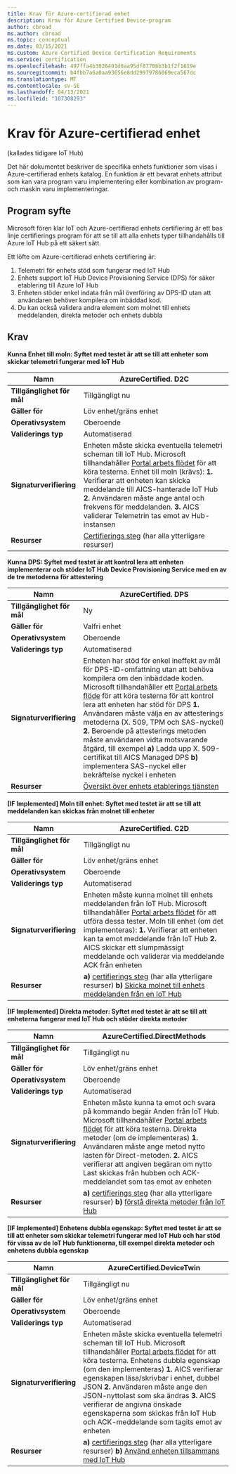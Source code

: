 ```yaml
---
title: Krav för Azure-certifierad enhet
description: Krav för Azure Certified Device-program
author: cbroad
ms.author: cbroad
ms.topic: conceptual
ms.date: 03/15/2021
ms.custom: Azure Certified Device Certification Requirements
ms.service: certification
ms.openlocfilehash: 497ffa4b3026491d6aa95df87708b3b1f2f1619e
ms.sourcegitcommit: b4fbb7a6a0aa93656e8dd29979786069eca567dc
ms.translationtype: MT
ms.contentlocale: sv-SE
ms.lasthandoff: 04/13/2021
ms.locfileid: "107308293"
---
```

# <a name="azure-certified-device-requirements"></a>Krav för Azure-certifierad enhet 
(kallades tidigare IoT Hub)

Det här dokumentet beskriver de specifika enhets funktioner som visas i Azure-certifierad enhets katalog. En funktion är ett bevarat enhets attribut som kan vara program varu implementering eller kombination av program-och maskin varu implementeringar. 

## <a name="program-purpose"></a>Program syfte

Microsoft fören klar IoT och Azure-certifierad enhets certifiering är ett bas linje certifierings program för att se till att alla enhets typer tillhandahålls till Azure IoT Hub på ett säkert sätt.

Ett löfte om Azure-certifierad enhets certifiering är:

1. Telemetri för enhets stöd som fungerar med IoT Hub
2.  Enhets support IoT Hub Device Provisioning Service (DPS) för säker etablering till Azure IoT Hub
3.  Enheten stöder enkel indata från mål överföring av DPS-ID utan att användaren behöver kompilera om inbäddad kod.
4.  Du kan också validera andra element som molnet till enhets meddelanden, direkta metoder och enhets dubbla 

## <a name="requirements"></a>Krav

**Kunna Enhet till moln: Syftet med testet är att se till att enheter som skickar telemetri fungerar med IoT Hub**

| **Namn**                | AzureCertified. D2C                                               |
| ----------------------- | ------------------------------------------------------------ |
| **Tillgänglighet för mål** | Tillgängligt nu                                                |
| **Gäller för**          | Löv enhet/gräns enhet                                      |
| **Operativsystem**                  | Oberoende                                                     |
| **Validerings typ**     | Automatiserad                                                    |
| **Signaturverifiering**          | Enheten måste skicka eventuella telemetri scheman till IoT Hub. Microsoft tillhandahåller [Portal arbets flödet](https://certify.azure.com/) för att köra testerna. Enhet till moln (krävs): **1.** Verifierar att enheten kan skicka meddelande till AICS-hanterade IoT Hub **2.** Användaren måste ange antal och frekvens för meddelanden. **3.** AICS validerar Telemetrin tas emot av Hub-instansen |
| **Resurser**           | [Certifierings steg](./overview.md) (har alla ytterligare resurser) |

**Kunna DPS: Syftet med testet är att kontrol lera att enheten implementerar och stöder IoT Hub Device Provisioning Service med en av de tre metoderna för attestering**

| **Namn**                | AzureCertified. DPS                                               |
| ----------------------- | ------------------------------------------------------------ |
| **Tillgänglighet för mål** | Ny                                                          |
| **Gäller för**          | Valfri enhet                                                   |
| **Operativsystem**                  | Oberoende                                                     |
| **Validerings typ**     | Automatiserad                                                    |
| **Signaturverifiering**          | Enheten har stöd för enkel ineffekt av mål för DPS-ID-omfattning utan att behöva kompilera om den inbäddade koden. Microsoft tillhandahåller ett [Portal arbets flöde](https://certify.azure.com) för att köra testerna för att kontrol lera att enheten har stöd för DPS **1.** Användaren måste välja en av attesterings metoderna (X. 509, TPM och SAS-nyckel) **2.** Beroende på attesterings metoden måste användaren vidta motsvarande åtgärd, till exempel **a)** Ladda upp X. 509-certifikat till AICS Managed DPS **b)** implementera SAS-nyckel eller bekräftelse nyckel i enheten |
| **Resurser**           | [Översikt över enhets etablerings tjänsten](../iot-dps/about-iot-dps.md) |

**[IF Implemented] Moln till enhet: Syftet med testet är att se till att meddelanden kan skickas från molnet till enheter**                                                              

| **Namn**                | AzureCertified. C2D                                                  |
| ----------------------- | ------------------------------------------------------------ |
| **Tillgänglighet för mål** | Tillgängligt nu                                            |
| **Gäller för**          | Löv enhet/gräns enhet                                                   |
| **Operativsystem**                  | Oberoende                                                     |
| **Validerings typ**     | Automatiserad                                                    |
| **Signaturverifiering**          | Enheten måste kunna molnet till enhets meddelanden från IoT Hub. Microsoft tillhandahåller [Portal arbets flödet](https://certify.azure.com) för att utföra dessa tester. Moln till enhet (om det implementeras): **1.** Verifierar att enheten kan ta emot meddelande från IoT Hub **2.** AICS skickar ett slumpmässigt meddelande och validerar via meddelande ACK från enheten  |
| **Resurser**           | **a)** [certifierings steg](./overview.md) (har alla ytterligare resurser) **b)** [Skicka molnet till enhets meddelanden från en IoT Hub](../iot-hub/iot-hub-devguide-messages-c2d.md) |

**[IF Implemented] Direkta metoder: Syftet med testet är att se till att enheterna fungerar med IoT Hub och stöder direkta metoder**

| **Namn**                | AzureCertified.DirectMethods                                             |
| ----------------------- | ------------------------------------------------------------ |
| **Tillgänglighet för mål** | Tillgängligt nu                                            |
| **Gäller för**          | Löv enhet/gräns enhet                                                   |
| **Operativsystem**                  | Oberoende                                                     |
| **Validerings typ**     | Automatiserad                                                    |
| **Signaturverifiering**          | Enheten måste kunna ta emot och svara på kommando begär Anden från IoT Hub. Microsoft tillhandahåller [Portal arbets flödet](https://certify.azure.com) för att köra testerna. Direkta metoder (om de implementeras) **1.** Användaren måste ange metod nytto lasten för Direct-metoden. **2.** AICS verifierar att angiven begäran om nytto Last skickas från hubben och ACK-meddelandet som tas emot av enheten |
| **Resurser**           | **a)** [certifierings steg](./overview.md) (har alla ytterligare resurser) **b)** [förstå direkta metoder från IoT Hub](../iot-hub/iot-hub-devguide-direct-methods.md) |

**[IF Implemented] Enhetens dubbla egenskap: Syftet med testet är att se till att enheter som skickar telemetri fungerar med IoT Hub och har stöd för vissa av de IoT Hub funktionerna, till exempel direkta metoder och enhetens dubbla egenskap**

| **Namn**                                  | AzureCertified.DeviceTwin                                      |
| ----------------------------------------- | ------------------------------------------------------------ |
| **Tillgänglighet för mål**                   | Tillgängligt nu                                            |
| **Gäller för**                            | Löv enhet/gräns enhet                                                   |
| **Operativsystem**                                    | Oberoende                                                     |
| **Validerings typ**                       | Automatiserad                                                       |
| **Signaturverifiering**                            | Enheten måste skicka eventuella telemetri scheman till IoT Hub. Microsoft tillhandahåller [Portal arbets flödet](https://certify.azure.com) för att köra testerna. Enhetens dubbla egenskap (om den implementeras) **1.** AICS verifierar egenskapen läsa/skrivbar i enhet, dubbel JSON **2.** Användaren måste ange den JSON-nyttolast som ska ändras **3.** AICS verifierar de angivna önskade egenskaperna som skickas från IoT Hub och ACK-meddelande som tagits emot av enheten |
| **Resurser**                             | **a)** [certifierings steg](./overview.md) (har alla ytterligare resurser) **b)** [Använd enheten tillsammans med IoT Hub](../iot-hub/iot-hub-devguide-device-twins.md) |
